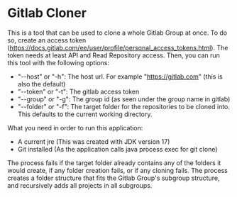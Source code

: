 # Gitlab Cloner

This is a tool that can be used to clone a whole Gitlab Group at once.
To do so, create an access token (https://docs.gitlab.com/ee/user/profile/personal_access_tokens.html).
The token needs at least API and Read Repository access.
Then, you can run this tool with the following options:

 - "--host" or "-h": The host url. For example "https://gitlab.com" (this is also the default)
 - "--token" or "-t": The gitlab access token
 - "--group" or "-g": The group id (as seen under the group name in gitlab)
 - "--folder" or "-f": The target folder for the repositories to be cloned into. This defaults to the current working directory.

What you need in order to run this application:

 - A current jre (This was created with JDK version 17)
 - Git installed (As the application calls java process exec for git clone)

The process fails if the target folder already contains any of the folders it would create, if any folder creation fails, or if any cloning fails.
The process creates a folder structure that fits the Gitlab Group's subgroup structure, and recursively adds all projects in all subgroups.
